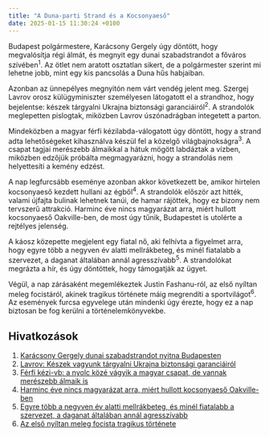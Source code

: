 ```yaml
---
title: "A Duna-parti Strand és a Kocsonyaeső"
date: 2025-01-15 11:30:24 +0100
---
```


Budapest polgármestere, Karácsony Gergely úgy döntött, hogy megvalósítja régi álmát, és megnyit egy dunai szabadstrandot a főváros szívében<a href="https://telex.hu/belfold/2025/01/15/szabadstrand-duna-part-karacsony-gergely-vitezy-david"></a><sup>1</sup>. Az ötlet nem aratott osztatlan sikert, de a polgármester szerint mi lehetne jobb, mint egy kis pancsolás a Duna hűs habjaiban.

Azonban az ünnepélyes megnyitón nem várt vendég jelent meg. Szergej Lavrov orosz külügyminiszter személyesen látogatott el a strandhoz, hogy bejelentse: készek tárgyalni Ukrajna biztonsági garanciáiról<a href="https://telex.hu/kulfold/2025/01/14/ukrajna-volodimir-zelenszkij-emmanual-macron-targyalas-bekefenntarto-csapatok"></a><sup>2</sup>. A strandolók meglepetten pislogtak, miközben Lavrov úszónadrágban integetett a parton.

Mindeközben a magyar férfi kézilabda-válogatott úgy döntött, hogy a strand adta lehetőségeket kihasználva készül fel a közelgő világbajnokságra<a href="https://telex.hu/sport/2025/01/15/ferfi-kezilabda-vilagbajnoksag-beharangozo"></a><sup>3</sup>. A csapat tagjai merészebb álmaikkal a hátuk mögött labdáztak a vízben, miközben edzőjük próbálta megmagyarázni, hogy a strandolás nem helyettesíti a kemény edzést.

A nap legfurcsább eseménye azonban akkor következett be, amikor hirtelen kocsonyaeső kezdett hullani az égből<a href="https://telex.hu/eszkombajn/2025/01/09/oakville-kocsonyaeso-1994"></a><sup>4</sup>. A strandolók először azt hitték, valami újfajta bulinak lehetnek tanúi, de hamar rájöttek, hogy ez bizony nem tervszerű attrakció. Harminc éve nincs magyarázat arra, miért hullott kocsonyaeső Oakville-ben, de most úgy tűnik, Budapestet is utolérte a rejtélyes jelenség.

A káosz közepette megjelent egy fiatal nő, aki felhívta a figyelmet arra, hogy egyre több a negyven év alatti mellrákbeteg, és minél fiatalabb a szervezet, a daganat általában annál agresszívabb<a href="https://telex.hu/eletmod/2025/01/13/mellrak-40-ev-alatti-beteg-novekvo-tendencia-szures-onvizsgalat-menstruacio"></a><sup>5</sup>. A strandolókat megrázta a hír, és úgy döntöttek, hogy támogatják az ügyet.

Végül, a nap zárásaként megemlékeztek Justin Fashanu-ról, az első nyíltan meleg focistáról, akinek tragikus története máig megrendíti a sportvilágot<a href="https://telex.hu/eszkombajn/2022/05/18/az-elso-nyiltan-meleg-focista-tragikus-tortenete-justin-fashanu"></a><sup>6</sup>. Az események furcsa egyvelege után mindenki úgy érezte, hogy ez a nap biztosan be fog kerülni a történelemkönyvekbe.

## Hivatkozások

1. [Karácsony Gergely dunai szabadstrandot nyitna Budapesten](https://telex.hu/belfold/2025/01/15/szabadstrand-duna-part-karacsony-gergely-vitezy-david)
2. [Lavrov: Készek vagyunk tárgyalni Ukrajna biztonsági garanciáiról](https://telex.hu/kulfold/2025/01/14/ukrajna-volodimir-zelenszkij-emmanual-macron-targyalas-bekefenntarto-csapatok)
3. [Férfi kézi-vb: a nyolc közé vágyik a magyar csapat, de vannak merészebb álmaik is](https://telex.hu/sport/2025/01/15/ferfi-kezilabda-vilagbajnoksag-beharangozo)
4. [Harminc éve nincs magyarázat arra, miért hullott kocsonyaeső Oakville-ben](https://telex.hu/eszkombajn/2025/01/09/oakville-kocsonyaeso-1994)
5. [Egyre több a negyven év alatti mellrákbeteg, és minél fiatalabb a szervezet, a daganat általában annál agresszívabb](https://telex.hu/eletmod/2025/01/13/mellrak-40-ev-alatti-beteg-novekvo-tendencia-szures-onvizsgalat-menstruacio)
6. [Az első nyíltan meleg focista tragikus története](https://telex.hu/eszkombajn/2022/05/18/az-elso-nyiltan-meleg-focista-tragikus-tortenete-justin-fashanu)